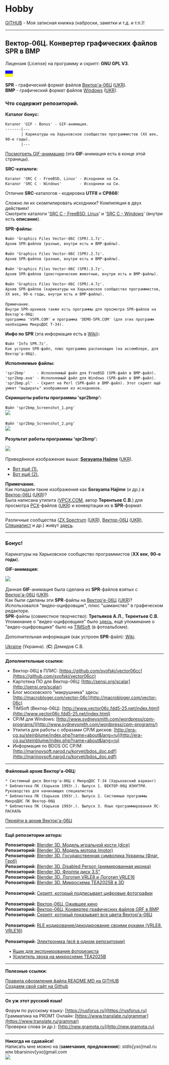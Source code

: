 # Hobby
[GITHUB](https://github.com) - Моя записная книжка (наброски, заметки и т.д. и т.п.)!

<hr>

## Вектор-06Ц. Конвертер графических файлов SPR в BMP

Лицензия (License) на программу и скрипт: **GNU GPL V3**.

![](https://github.com/drilnet/vector-06c-spr2bmp/blob/master/UA.png)

**SPR** - графический формат файлов [Вектор'а-06Ц](https://ru.wikipedia.org/wiki/Вектор-06Ц) ([UKR](https://uk.wikipedia.org/wiki/Вектор-06Ц)).
<br>
**BMP** - графический формат файлов [Windows](https://ru.wikipedia.org/wiki/Windows) ([UKR](https://uk.wikipedia.org/wiki/Microsoft_Windows)).

### Что содержит репозиторий.

**Каталог бонус:**

```
Каталог 'GIF - Bonus' - GIF-анимация.
-------|---
       | Карикатуры на Харьковское сообщество программистов (ХХ век, 90-е годы).
       |---
```

[Посмотреть GIF-анимацию](https://github.com/drilnet/vector-06c-spr2bmp/blob/master/GIF%20-%20Bonus/Karikatury.gif) (эта **GIF**-анимация есть в конце этой страницы). 

**SRC-каталоги:**

    Каталог 'SRC C - FreeBSD, Linux' - Исходники на Си.
    Каталог 'SRC C - Windows'        - Исходники на Си.

Отличие **SRC**-каталогов - кодировка **UTF8** и **CP866**!

Сложно ли их скомпилировать исходники? Компиляция в двух действиях!
<br>
Смотрите каталоги '[SRC C - FreeBSD, Linux](https://github.com/drilnet/vector-06c-spr2bmp/tree/master/SRC%20C%20-%20FreeBSD%2C%20Linux)' и '[SRC C - Windows](https://github.com/drilnet/vector-06c-spr2bmp/tree/master/SRC%20C%20-%20Windows)'
(внутри есть **описание**).

**SPR-файлы:**

    Файл 'Graphics Files Vector-06C (SPR).1.7z'.
    Архив SPR-файлов (разные, внутри есть и BMP-файлы).

    Файл 'Graphics Files Vector-06C (SPR).2.7z'.
    Архив SPR-файлов (разные, внутри есть и BMP-файлы).

    Файл 'Graphics Files Vector-06C (SPR).3.7z'.
    Архив SPR-файлов (доисторические животные, внутри есть и BMP-файлы).

    Файл 'Graphics Files Vector-06C (SPR).4.7z'.
    Архив SPR-файлов (карикатуры на Харьковское сообщество программистов,
    ХХ век, 90-е годы, внутри есть и BMP-файлы).

    Примечание.
    Внутри SPR-архивов также есть программы для просмотра SPR-файлов на Вектор'е-06Ц:
    программа 'VSPR.COM' и программа 'DEMO-SPR.COM' (для этих программ необходима МикроДОС Т-34).

**Инфо по SPR** (эта информация есть в [Wiki](https://github.com/drilnet/vector-06c-spr2bmp/wiki))**:**

    Файл 'Info SPR.7z'.
    Как устроен SPR-файл, плюс программа распаковщик (на ассемблере, для Вектор'а-06Ц).

**Исполняемые файлы:**

    'spr2bmp'     - Исполняемый файл для FreeBSD (SPR-файл в BMP-файл).
    'spr2bmp.exe' - Исполняемый файл для Windows (SPR-файл в BMP-файл).
    'spr2bmp.pl'  - Скрипт на Perl (SPR-файл в BMP-файл). Этот скрипт ещё умеет "выдирать" изображения из исходников.

**Скриншоты работы программы 'spr2bmp':**

```Файл 'spr2bmp_Screenshot_1.png'```
<br>
![](https://github.com/drilnet/vector-06c-spr2bmp/blob/master/spr2bmp_Screenshot_1.png)

```Файл 'spr2bmp_Screenshot_2.png'```
<br>
![](https://github.com/drilnet/vector-06c-spr2bmp/blob/master/spr2bmp_Screenshot_2.png)

**Результат работы программы 'spr2bmp':**

![](https://github.com/drilnet/vector-06c-spr2bmp/blob/master/SRC%20C%20-%20FreeBSD%2C%20Linux/Test/TEST2.bmp)

Приведённое изображение выше: [**Sorayama Hajime**](https://ru.wikipedia.org/wiki/Сораяма,_Хадзимэ) ([UKR](https://uk.wikipedia.org/wiki/Сораяма_Хадзіме)).

* [Вот ещё (1).](https://github.com/drilnet/vector-06c-spr2bmp/blob/master/SRC%20C%20-%20FreeBSD%2C%20Linux/Test/TEST3.bmp)
* [Вот ещё (2).](https://github.com/drilnet/vector-06c-spr2bmp/blob/master/SRC%20C%20-%20FreeBSD%2C%20Linux/Test/TEST4.bmp)

**Примечание.**
<br>
Как попадали такие изображения как **Sorayama Hajime** (и др.) в [Вектор-06Ц](https://ru.wikipedia.org/wiki/Вектор-06Ц) ([UKR](https://uk.wikipedia.org/wiki/Вектор-06Ц))?
<br>
Была написана утилита ([VPCX.COM](https://drilnet.github.io/downloads/vector-06c/system-disk-1-fls/VPCX.COM), автор **Терентьев С.В.**) для просмотра [PCX](https://ru.wikipedia.org/wiki/PCX)-файлов ([UKR](https://uk.wikipedia.org/wiki/PCX)) и конвертации их в **SPR**-формат.

<hr>

Различные сообщества ([ZX Spectrum](https://ru.wikipedia.org/wiki/ZX_Spectrum) ([UKR](https://uk.wikipedia.org/wiki/ZX_Spectrum)), [Вектор-06Ц](https://ru.wikipedia.org/wiki/Вектор-06Ц) ([UKR](https://uk.wikipedia.org/wiki/Вектор-06Ц)), [Специалист](https://ru.wikipedia.org/wiki/Специалист_(компьютер)) и др.) живут [здесь](https://zx-pk.ru).

<hr>

### Бонус!

Карикатуры на Харьковское сообщество программистов (**XX век**, **90-е годы**).

**GIF-анимация:**

![](https://github.com/drilnet/vector-06c-spr2bmp/blob/master/GIF%20-%20Bonus/Karikatury.gif)

Данная **GIF**-анимация была сделана из **SPR**-файлов взятых с [Вектор'а-06Ц](https://ru.wikipedia.org/wiki/Вектор-06Ц) ([UKR](https://uk.wikipedia.org/wiki/Вектор-06Ц)).
<br>
Как были сделаны эти **SPR**-файлы на [Вектор'е-06Ц](https://ru.wikipedia.org/wiki/Вектор-06Ц) ([UKR](https://uk.wikipedia.org/wiki/Вектор-06Ц))?
<br>
Использовался "видео-оцифровщик", плюс "шаманство" в графическом редакторе.
<br>
**SPR**-файлы (совместное творчество): **Третьяков А.Л.**, **Терентьев С.В.**
<br>
Упоминание о "видео-оцифровщике" было [здесь](https://github.com/drilnet/vector-06c-kino), ещё упоминание о "видео-оцифровщике" было на [TIMSoft](http://www.vector06c.fdd5-25.net/photo.html) (в фотоальбоме).

Дополнительная информация (как устроен **SPR**-файл): [Wiki](https://github.com/drilnet/vector-06c-spr2bmp/wiki).

[Ukraine](https://en.wikipedia.org/wiki/Ukraine) (Украина). (**C**) Демидов С.В.

<hr>

**Дополнительные ссылки:**

* Вектор-06Ц в ПЛИС: [https://github.com/svofski/vector06cc](https://github.com/svofski/vector06cc)
* Картотека ПО для Вектор-06Ц: [http://sensi.org/scalar](http://sensi.org/scalar)
* Блог московского "макрушника" здесь: [http://macrobloger.com/vector-06c](http://macrobloger.com/vector-06c)
* TIMSoft (Вектор-06Ц): [http://www.vector06c.fdd5-25.net/index.html](http://www.vector06c.fdd5-25.net/index.html)
* CP/M для Windows: [http://www.sydneysmith.com/wordpress/cpm-programs/](http://www.sydneysmith.com/wordpress/cpm-programs/)
* Утилита для работы с образами CP/M дисков: [http://era-cg.su/steinblume/index.php?name=about&lang=ru](http://era-cg.su/steinblume/index.php?name=about&lang=ru)
* Информация по BDOS OC CP/M: [http://marinovsoft.narod.ru/korvet/bdos_doc.pdf](http://marinovsoft.narod.ru/korvet/bdos_doc.pdf)

<hr>

**Файловый архив Вектор'а-06Ц:**

```
* Системный диск Вектор'а-06Ц с МикроДОС Т-34 (Харьковский вариант)
* Библиотека ПК (Харьков 1993г.). Выпуск 1. ВЕКТОР-06Ц ИЗНУТРИ. Руководство для начинающих специалистов
* Библиотека ПК (Харьков 1993г.). Выпуск 2. Системные программы МикроДОС ПК Вектор-06Ц
* Библиотека ПК (Харьков 1993г.). Выпуск 3. Язык программирования ЛС-ПАСКАЛЬ
```

 [Перейти в архив Вектор'а-06Ц](https://drilnet.github.io/downloads/vector-06c/downloads.html)

<hr>

**Ещё репозитории автора:**

**Репозиторий:** [Blender 3D. Модель игральной кости (dice)](https://github.com/drilnet/blender3d-dice2)
<br>
**Репозиторий:** [Blender 3D. Модель мотора (motor)](https://github.com/drilnet/blender3d-motor)
<br>
**Репозиторий:** [Blender 3D. Государственная символика Украины (Флаг, Герб)](https://github.com/drilnet/blender3d-ukrainian-symbols)
<br>
**Репозиторий:** [Blender 3D. Disabled Person (анимированная иконка)](https://github.com/drilnet/blender3d-disabled-person)
<br>
**Репозиторий:** [Blender 3D. Флоппи диск 3.5"](https://github.com/drilnet/blender3d-floppy-disk-35)
<br>
**Репозиторий:** [Blender 3D. Логотип VRLE8 и Логотип VRLE16](https://github.com/drilnet/blender3d-logovrle8-logovrle16)
<br>
**Репозиторий:** [Blender 3D. Микросхема TEA2025B в 3D](https://github.com/drilnet/blender3d-tea2025b)
<br>
<br>
**Репозиторий:** [Скрипт, который подписывает цифровые фотографии](https://github.com/drilnet/programming-perl-signature-images)
<br>
<br>
**Репозиторий:** [Вектор-06Ц. Ожившее кино](https://github.com/drilnet/vector-06c-kino)
<br>
**Репозиторий:** [Вектор-06Ц. Конвертер графических файлов GRF в BMP](https://github.com/drilnet/vector-06c-grf2bmp)
<br>
**Репозиторий:** [Скрипт, который показывает все цвета Вектор'а-06Ц](https://github.com/drilnet/vector-06c-color256)
<br>
<br>
**Репозиторий:** [RLE кодирование/декодирование своими руками (VRLE8, VRLE16)](https://github.com/drilnet/rle)
<br>
<br>
**Репозиторий:** [Электроника (всё в одном репозитории)](https://github.com/drilnet/electronics)

&nbsp;&nbsp;&nbsp;&bull; [Ящик для экспонирования фоторезиста](https://github.com/drilnet/electronics/tree/master/Box%20For%20Exposure%20Photoresist)
<br>
&nbsp;&nbsp;&nbsp;&bull; [Усилитель звука на микросхеме
 TEA2025B](https://github.com/drilnet/electronics/tree/master/AUDIO%20AMPLIFIER%20TEA2025B)

<hr>

**Полезные ссылки:**

[Правила оформления файла README.MD на GITHUB](https://github.com/OlgaVlasova/markdown-doc/blob/master/README.md#SpecialSymbol)
<br>
[Создаем свой сайт на Github](https://www.youtube.com/watch?v=05nLdIVfSRU)

<hr>

**Ох уж этот русский язык!**

Форум по русскому языку: [https://rusforus.ru](https://rusforus.ru)
<br>
Грамматика на PROMT Онлайн: [https://www.translate.ru/grammar](https://www.translate.ru/grammar)
<br>
Проверка слова (и др.): [http://new.gramota.ru](http://new.gramota.ru)

<hr>

**Никогда не сдавайся!**
<br>
Написать мне можно на (**замечания**, **предложения**): stdls[ухо]mail.ru или bbarsinov[ухо]gmail.com
<br>
![](https://github.com/drilnet/blender3d-disabled-person/blob/master/Preview%20GIF/Disabled%20Person%20(mini).gif)
